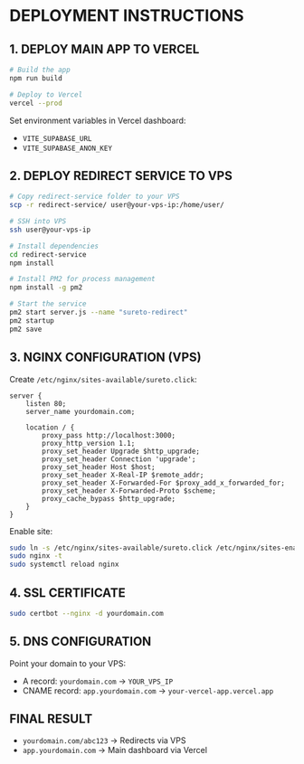 # DEPLOYMENT INSTRUCTIONS

## 1. DEPLOY MAIN APP TO VERCEL

```bash
# Build the app
npm run build

# Deploy to Vercel
vercel --prod
```

Set environment variables in Vercel dashboard:
- `VITE_SUPABASE_URL`
- `VITE_SUPABASE_ANON_KEY`

## 2. DEPLOY REDIRECT SERVICE TO VPS

```bash
# Copy redirect-service folder to your VPS
scp -r redirect-service/ user@your-vps-ip:/home/user/

# SSH into VPS
ssh user@your-vps-ip

# Install dependencies
cd redirect-service
npm install

# Install PM2 for process management
npm install -g pm2

# Start the service
pm2 start server.js --name "sureto-redirect"
pm2 startup
pm2 save
```

## 3. NGINX CONFIGURATION (VPS)

Create `/etc/nginx/sites-available/sureto.click`:

```nginx
server {
    listen 80;
    server_name yourdomain.com;
    
    location / {
        proxy_pass http://localhost:3000;
        proxy_http_version 1.1;
        proxy_set_header Upgrade $http_upgrade;
        proxy_set_header Connection 'upgrade';
        proxy_set_header Host $host;
        proxy_set_header X-Real-IP $remote_addr;
        proxy_set_header X-Forwarded-For $proxy_add_x_forwarded_for;
        proxy_set_header X-Forwarded-Proto $scheme;
        proxy_cache_bypass $http_upgrade;
    }
}
```

Enable site:
```bash
sudo ln -s /etc/nginx/sites-available/sureto.click /etc/nginx/sites-enabled/
sudo nginx -t
sudo systemctl reload nginx
```

## 4. SSL CERTIFICATE

```bash
sudo certbot --nginx -d yourdomain.com
```

## 5. DNS CONFIGURATION

Point your domain to your VPS:
- A record: `yourdomain.com` → `YOUR_VPS_IP`
- CNAME record: `app.yourdomain.com` → `your-vercel-app.vercel.app`

## FINAL RESULT

- `yourdomain.com/abc123` → Redirects via VPS
- `app.yourdomain.com` → Main dashboard via Vercel
